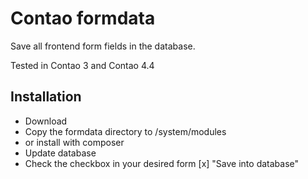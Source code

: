 # Contao formdata

Save all frontend form fields in the database.

Tested in Contao 3 and Contao 4.4

## Installation

* Download
* Copy the formdata directory to /system/modules
* or install with composer
* Update database
* Check the checkbox in your desired form [x] "Save into database"
